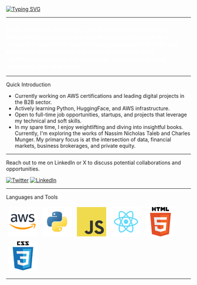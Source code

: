 <a href="https://git.io/typing-svg"><img src="https://readme-typing-svg.demolab.com?font=Ubuntu&weight=600&size=30&duration=2500&pause=800&multiline=true&random=false&width=435&height=80&lines=Think%2C+Build%2C+Sell%2C+Win.;Let's+talk." alt="Typing SVG"/></a>

---

<h3 style="color: white;">Hello, I'm Logan Paschke. I'm passionate about creating software that has a meaningful impact on the world and disrupts industries. I have a strong background in AWS and full-stack development. I'm actively pursuing AWS certifications, building out projects, and continuing my education into languages.</h3>

---

Quick Introduction 

* Currently working on AWS certifications and leading digital projects in the B2B sector.
* Actively learning Python, HuggingFace, and AWS infrastructure.
* Open to full-time job opportunities, startups, and projects that leverage my technical and soft skills.
* In my spare time, I enjoy weightlifting and diving into insightful books. Currently, I'm exploring the works of Nassim Nicholas Taleb and Charles Munger. My primary focus is at the intersection of data, financial markets, business brokerages, and private equity.

---

Reach out to me on LinkedIn or X to discuss potential collaborations and opportunities.


<div style="display: inline-block; text-decoration: none;">
  <a href="https://twitter.com/loganpaschke">
    <img src="https://img.shields.io/badge/x-%23000000?style=for-the-badge&logo=x&logoColor=white" alt="Twitter">
  </a>
</div>
<div style="display: inline-block; text-decoration: none;">
  <a href="https://www.linkedin.com/in/loganpaschke">
    <img src="https://img.shields.io/badge/linkedin-%230A66C2?style=for-the-badge&logo=LinkedIn&logoColor=white" alt="LinkedIn">
  </a>
</div>

---

Languages and Tools

<div align="left">
  <img alt="AWS" width="80px" src="https://raw.githubusercontent.com/github/explore/fbceb94436312b6dacde68d122a5b9c7d11f9524/topics/aws/aws.png" style="padding: 5px;">
  <img alt="AWS" width="80px" src="https://raw.githubusercontent.com/github/explore/80688e429a7d4ef2fca1e82350fe8e3517d3494d/topics/python/python.png" style="padding: 5px;">
  <img alt="AWS" width="80px" src="https://raw.githubusercontent.com/github/explore/80688e429a7d4ef2fca1e82350fe8e3517d3494d/topics/javascript/javascript.png" style="padding: 5px;">
  <img alt="AWS" width="80px" src="https://raw.githubusercontent.com/github/explore/80688e429a7d4ef2fca1e82350fe8e3517d3494d/topics/react/react.png" style="padding: 5px;">
  <img alt="AWS" width="80px" src="https://raw.githubusercontent.com/github/explore/80688e429a7d4ef2fca1e82350fe8e3517d3494d/topics/html/html.png" style="padding: 5px;">
  <img alt="AWS" width="80px" src="https://raw.githubusercontent.com/github/explore/80688e429a7d4ef2fca1e82350fe8e3517d3494d/topics/css/css.png" style="padding: 5px;">
</div>

---


<!--
[![HussarTech's GitHub stats](https://github-readme-stats.vercel.app/api?username=HussarTech)](https://github.com/HussarTech/github-readme-stats)
-->
